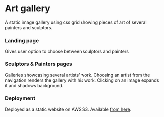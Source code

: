 # Art gallery
A static image gallery using css grid showing pieces of art of several painters and sculptors.

### Landing page
Gives user option to choose between sculptors and painters

### Sculptors & Painters pages
Galleries showcasing several artists' work. Choosing an artist from the navigation renders the gallery with his work. Clicking on an image expands it and shadows background.

### Deployment
Deployed as a static website on AWS S3. Available [from here](http://lillys-image-gallery.s3-website.eu-central-1.amazonaws.com/).
